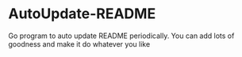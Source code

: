 # AutoUpdate-README
Go program to auto update README periodically. You can add lots of goodness and make it do whatever you like
